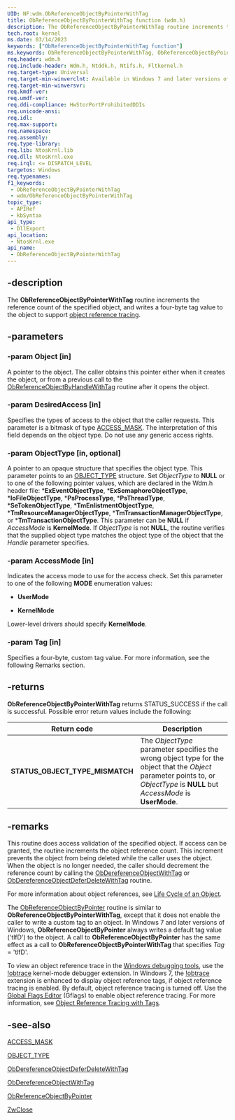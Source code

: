 ```yaml
---
UID: NF:wdm.ObReferenceObjectByPointerWithTag
title: ObReferenceObjectByPointerWithTag function (wdm.h)
description: The ObReferenceObjectByPointerWithTag routine increments the reference count of the specified object, and writes a four-byte tag value to the object to support object reference tracing.
tech.root: kernel
ms.date: 03/14/2023
keywords: ["ObReferenceObjectByPointerWithTag function"]
ms.keywords: ObReferenceObjectByPointerWithTag, ObReferenceObjectByPointerWithTag routine [Kernel-Mode Driver Architecture], k107_5e5e16de-36ff-4a81-9fe6-9602053ccc6b.xml, kernel.obreferenceobjectbypointerwithtag, wdm/ObReferenceObjectByPointerWithTag
req.header: wdm.h
req.include-header: Wdm.h, Ntddk.h, Ntifs.h, Fltkernel.h
req.target-type: Universal
req.target-min-winverclnt: Available in Windows 7 and later versions of the Windows operating system.
req.target-min-winversvr: 
req.kmdf-ver: 
req.umdf-ver: 
req.ddi-compliance: HwStorPortProhibitedDDIs
req.unicode-ansi: 
req.idl: 
req.max-support: 
req.namespace: 
req.assembly: 
req.type-library: 
req.lib: NtosKrnl.lib
req.dll: NtosKrnl.exe
req.irql: <= DISPATCH_LEVEL
targetos: Windows
req.typenames: 
f1_keywords:
 - ObReferenceObjectByPointerWithTag
 - wdm/ObReferenceObjectByPointerWithTag
topic_type:
 - APIRef
 - kbSyntax
api_type:
 - DllExport
api_location:
 - NtosKrnl.exe
api_name:
 - ObReferenceObjectByPointerWithTag
---
```


## -description

The **ObReferenceObjectByPointerWithTag** routine increments the reference count of the specified object, and writes a four-byte tag value to the object to support [object reference tracing](/windows-hardware/drivers/debugger/object-reference-tracing).

## -parameters

### -param Object [in]

A pointer to the object. The caller obtains this pointer either when it creates the object, or from a previous call to the [ObReferenceObjectByHandleWithTag](/windows-hardware/drivers/ddi/wdm/nf-wdm-obreferenceobjectbyhandlewithtag) routine after it opens the object.

### -param DesiredAccess [in]

Specifies the types of access to the object that the caller requests. This parameter is a bitmask of type [ACCESS_MASK](/windows-hardware/drivers/kernel/access-mask). The interpretation of this field depends on the object type. Do not use any generic access rights.

### -param ObjectType [in, optional]

A pointer to an opaque structure that specifies the object type. This parameter points to an [OBJECT_TYPE](/windows-hardware/drivers/kernel/eprocess) structure. Set *ObjectType* to **NULL** or to one of the following pointer values, which are declared in the Wdm.h header file: ***ExEventObjectType**, ***ExSemaphoreObjectType**, ***IoFileObjectType**, ***PsProcessType**, ***PsThreadType**, ***SeTokenObjectType**, ***TmEnlistmentObjectType**, ***TmResourceManagerObjectType**, ***TmTransactionManagerObjectType**, or ***TmTransactionObjectType**. This parameter can be **NULL** if *AccessMode* is **KernelMode**. If *ObjectType* is not **NULL**, the routine verifies that the supplied object type matches the object type of the object that the *Handle* parameter specifies.

### -param AccessMode [in]

Indicates the access mode to use for the access check. Set this parameter to one of the following **MODE** enumeration values:

- **UserMode**

- **KernelMode**

Lower-level drivers should specify **KernelMode**.

### -param Tag [in]

Specifies a four-byte, custom tag value. For more information, see the following Remarks section.

## -returns

**ObReferenceObjectByPointerWithTag** returns STATUS_SUCCESS if the call is successful. Possible error return values include the following:

| Return code | Description |
|---|---|
| **STATUS_OBJECT_TYPE_MISMATCH** | The *ObjectType* parameter specifies the wrong object type for the object that the *Object* parameter points to, or *ObjectType* is **NULL** but *AccessMode* is **UserMode**. |

## -remarks

This routine does access validation of the specified object. If access can be granted, the routine increments the object reference count. This increment prevents the object from being deleted while the caller uses the object. When the object is no longer needed, the caller should decrement the reference count by calling the [ObDereferenceObjectWithTag](/windows-hardware/drivers/ddi/wdm/nf-wdm-obdereferenceobjectwithtag) or [ObDereferenceObjectDeferDeleteWithTag](/windows-hardware/drivers/ddi/wdm/nf-wdm-obdereferenceobjectdeferdeletewithtag) routine.

For more information about object references, see [Life Cycle of an Object](/windows-hardware/drivers/kernel/life-cycle-of-an-object).

The [ObReferenceObjectByPointer](/windows-hardware/drivers/ddi/wdm/nf-wdm-obreferenceobjectbypointer) routine is similar to **ObReferenceObjectByPointerWithTag**, except that it does not enable the caller to write a custom tag to an object. In Windows 7 and later versions of Windows, **ObReferenceObjectByPointer** always writes a default tag value ('tlfD') to the object. A call to **ObReferenceObjectByPointer** has the same effect as a call to **ObReferenceObjectByPointerWithTag** that specifies *Tag* = 'tlfD'.

To view an object reference trace in the [Windows debugging tools](/windows-hardware/drivers/debugger), use the [!obtrace](/windows-hardware/drivers/debugger/-obtrace) kernel-mode debugger extension. In Windows 7, the [!obtrace](/windows-hardware/drivers/debugger/-obtrace) extension is enhanced to display object reference tags, if object reference tracing is enabled. By default, object reference tracing is turned off. Use the [Global Flags Editor](/windows-hardware/drivers/debugger/gflags) (Gflags) to enable object reference tracing. For more information, see [Object Reference Tracing with Tags](/windows-hardware/drivers/kernel/object-reference-tracing-with-tags).

## -see-also

[ACCESS_MASK](/windows-hardware/drivers/kernel/access-mask)

[OBJECT_TYPE](/windows-hardware/drivers/kernel/eprocess)

[ObDereferenceObjectDeferDeleteWithTag](/windows-hardware/drivers/ddi/wdm/nf-wdm-obdereferenceobjectdeferdeletewithtag)

[ObDereferenceObjectWithTag](/windows-hardware/drivers/ddi/wdm/nf-wdm-obdereferenceobjectwithtag)

[ObReferenceObjectByPointer](/windows-hardware/drivers/ddi/wdm/nf-wdm-obreferenceobjectbypointer)

[ZwClose](/windows-hardware/drivers/ddi/ntifs/nf-ntifs-ntclose)
